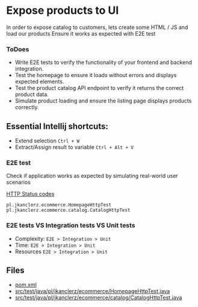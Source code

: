 # Expose products to UI

In order to expose catalog to customers, lets create some HTML / JS and load our products
Ensure it works as expected with E2E test

### ToDoes
- Write E2E tests to verify the functionality of your frontend and backend integration.
- Test the homepage to ensure it loads without errors and displays expected elements.
- Test the product catalog API endpoint to verify it returns the correct product data.
- Simulate product loading and ensure the listing page displays products correctly.

## Essential Intellij shortcuts:

* Extend selection ``Ctrl + W``
* Extract/Assign result to variable ``Ctrl + Alt + V``

### E2E test

Check if application works as expected by simulating real-world user scenarios

[HTTP Status codes](https://developer.mozilla.org/en-US/docs/Web/HTTP/Status)

`pl.jkanclerz.ecommerce.HomepageHttpTest`
`pl.jkanclerz.ecommerce.catalog.CatalogHttpTest`

### E2E tests VS Integration tests VS Unit tests

* Complexity: `E2E > Integration > Unit`
* Time: `E2E > Integration > Unit`
* Resources `E2E > Integration > Unit`


## Files
* [pom.xml](../pom.xml)
* [src/test/java/pl/jkanclerz/ecommerce/HomepageHttpTest.java](../src/test/java/pl/jkanclerz/ecommerce/HomepageHttpTest.java)
* [src/test/java/pl/jkanclerz/ecommerce/catalog/CatalogHttpTest.java](../src/test/java/pl/jkanclerz/ecommerce/catalog/CatalogHttpTest.java)

